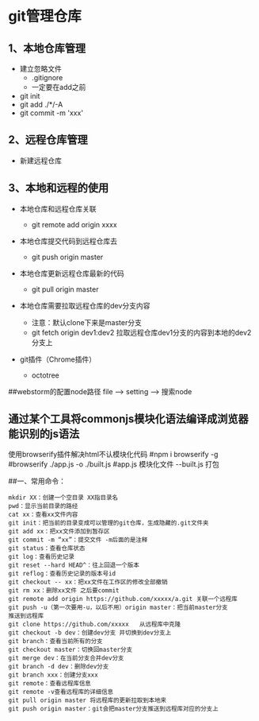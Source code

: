# git管理仓库
## 1、本地仓库管理
* 建立忽略文件
  * .gitignore
  * 一定要在add之前
* git init
* git add ./*/-A
* git commit -m 'xxx'

## 2、远程仓库管理
* 新建远程仓库

## 3、本地和远程的使用
* 本地仓库和远程仓库关联
  * git remote add origin xxxx
* 本地仓库提交代码到远程仓库去
  * git push origin master
* 本地仓库更新远程仓库最新的代码
  * git pull origin master
* 本地仓库需要拉取远程仓库的dev分支内容
  * 注意：默认clone下来是master分支
  * git fetch origin dev1:dev2  拉取远程仓库dev1分支的内容到本地的dev2分支上

* git插件（Chrome插件）
  * octotree

##webstorm的配置node路径
  file --> setting  --> 搜索node

## 通过某个工具将commonjs模块化语法编译成浏览器能识别的js语法
 使用browserify插件解决html不认模块化代码
  #npm i browserify -g
  #browserify ./app.js -o ./built.js
  #app.js 模块化文件  --built.js 打包

##一、常用命令：

    mkdir XX：创建一个空目录 XX指目录名
    pwd：显示当前目录的路经
    cat xx：查看xx文件内容
    git init：把当前的目录变成可以管理的git仓库，生成隐藏的.git文件夹
    git add xx：把xx文件添加到暂存区
    git commit -m “xx”：提交文件 -m后面的是注释
    git status：查看仓库状态
    git log：查看历史记录
    git reset --hard HEAD^：往上回退一个版本
    git reflog：查看历史记录的版本号id
    git checkout -- xx：把xx文件在工作区的修改全部撤销
    git rm xx：删除xx文件 之后要commit
    git remote add origin https://github.com/xxxxx/a.git 关联一个远程库
    git push -u（第一次要用-u，以后不用）origin master：把当前master分支              推送到远程库
    git clone https://github.com/xxxxx   从远程库中克隆
    git checkout -b dev：创建dev分支 并切换到dev分支上
    git branch：查看当前所有的分支
    git checkout master：切换回master分支
    git merge dev：在当前分支合并dev分支
    git branch -d dev：删除dev分支
    git branch xxx：创建分支xxx
    git remote：查看远程库信息
    git remote -v查看远程库的详细信息
    git pull origin master 将远程库的更新拉取到本地来
    git push origin master：git会把master分支推送到远程库对应的分支上
